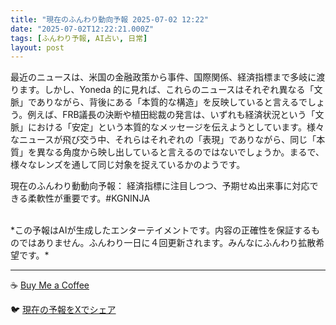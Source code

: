 ```yaml
---
title: "現在のふんわり動向予報 2025-07-02 12:22"
date: "2025-07-02T12:22:21.000Z"
tags: [ふんわり予報, AI占い, 日常]
layout: post
---
```


最近のニュースは、米国の金融政策から事件、国際関係、経済指標まで多岐に渡ります。しかし、Yoneda 的に見れば、これらのニュースはそれぞれ異なる「文脈」でありながら、背後にある「本質的な構造」を反映していると言えるでしょう。例えば、FRB議長の決断や植田総裁の発言は、いずれも経済状況という「文脈」における「安定」という本質的なメッセージを伝えようとしています。様々なニュースが飛び交う中、それらはそれぞれの「表現」でありながら、同じ「本質」を異なる角度から映し出していると言えるのではないでしょうか。まるで、様々なレンズを通して同じ対象を捉えているかのようです。


現在のふんわり動動向予報：
経済指標に注目しつつ、予期せぬ出来事に対応できる柔軟性が重要です。#KGNINJA

<br>
*この予報はAIが生成したエンターテイメントです。内容の正確性を保証するものではありません。ふんわり一日に４回更新されます。みんなにふんわり拡散希望です。*

---
☕️ [Buy Me a Coffee](https://www.buymeacoffee.com/kgninja)

🐦 [現在の予報をXでシェア](https://twitter.com/intent/tweet?text=%E7%8F%BE%E5%9C%A8%E3%81%AE%E3%81%B5%E3%82%93%E3%82%8F%E3%82%8A%E4%BA%88%E5%A0%B1%3A%20%E3%80%8C%E6%9C%80%E8%BF%91%E3%81%AE%E3%83%8B%E3%83%A5%E3%83%BC%E3%82%B9%E3%81%AF%E3%80%81%E7%B1%B3%E5%9B%BD%E3%81%AE%E9%87%91%E8%9E%8D%E6%94%BF%E7%AD%96%E3%81%8B%E3%82%89%E4%BA%8B%E4%BB%B6%E3%80%81%E5%9B%BD%E9%9A%9B%E9%96%A2%E4%BF%82%E3%80%81%E7%B5%8C%E6%B8%88%E6%8C%87%E6%A8%99%E3%81%BE%E3%81%A7%E5%A4%9A%E5%B2%90%E3%81%AB%E6%B8%A1%E3%82%8A%E3%81%BE%E3%81%99%E3%80%82%E3%80%8D%23KGNINJA%20%E7%B6%9A%E3%81%8D%E3%81%AF%E3%83%96%E3%83%AD%E3%82%B0%E3%81%A7%EF%BC%81%F0%9F%91%87&url=https%3A%2F%2Fkg-ninja.github.io%2FFunwariyoso%2F)
